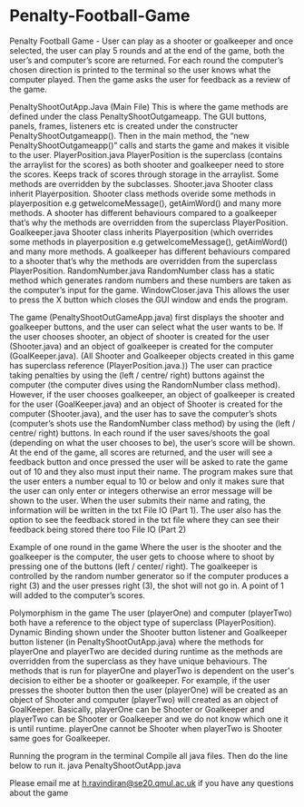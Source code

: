 # Penalty-Football-Game

Penalty Football Game - User can play as a shooter or goalkeeper and once selected, the user can play 5 rounds and at the end of the game, both the user’s and computer’s score are returned.  For each round the computer’s chosen direction is printed to the terminal so the user knows what the computer played. Then the game asks the user for feedback as a review of the game.



PenaltyShootOutApp.Java (Main File)	This is where the game methods are defined under the class PenaltyShootOutgameapp. The GUI buttons, panels, frames, listeners etc is created under the constructer PenaltyShootOutgameapp(). Then in the main method, the “new PenaltyShootOutgameapp()” calls and starts the game and makes it visible to the user.
PlayerPosition.java	PlayerPosition is the superclass (contains the arraylist for the scores) as both shooter and goalkeeper need to store the scores. Keeps track of scores through storage in the arraylist. Some methods are overridden by the subclasses.
Shooter.java 	Shooter class inherit Playerposition. Shooter class methods overide some methods in playerposition e.g getwelcomeMessage(), getAimWord() and many more methods. A shooter has different behaviours compared to a goalkeeper that’s why the methods are overridden from the superclass PlayerPosition.
Goalkeeper.java 	Shooter class inherits Playerposition (which overrides some methods in playerposition e.g getwelcomeMessage(), getAimWord() and many more methods. A goalkeeper has different behaviours compared to a shooter that’s why the methods are overridden from the superclass PlayerPosition.
RandomNumber.java	RandomNumber class has a static method which generates random numbers and these numbers are taken as the computer’s input for the game.
WindowCloser.java	This allows the user to press the X button which closes the GUI window and ends the program.


The game (PenaltyShootOutGameApp.java) first displays the shooter and goalkeeper buttons, and the user can select what the user wants to be. If the user chooses shooter, an object of shooter is created for the user (Shooter.java) and an object of goalkeeper is created for the computer (GoalKeeper.java). (All Shooter and Goalkeeper objects created in this game has superclass reference (PlayerPosition.java.)) The user can practice taking penalties by using the (left / centre/ right) buttons against the computer (the computer dives using the RandomNumber class method). However, if the user chooses goalkeeper, an object of goalkeeper is created for the user (GoalKeeper.java) and an object of Shooter is created for the computer (Shooter.java), and the user has to save the computer’s shots (computer’s shots use the RandomNumber class method) by using the (left / centre/ right) buttons. In each round if the user saves/shoots the goal (depending on what the user chooses to be), the user’s score will be shown. At the end of the game, all scores are returned, and the user will see a feedback button and once pressed the user will be asked to rate the game out of 10 and they also must input their name. The program makes sure that the user enters a number equal to 10 or below and only it makes sure that the user can only enter or integers otherwise an error message will be shown to the user. When the user submits their name and rating, the information will be written in the txt File IO (Part 1). The user also has the option to see the feedback stored in the txt file where they can see their feedback being stored there too File IO (Part 2)




Example of one round in the game
Where the user is the shooter and the goalkeeper is the computer, the user gets to choose where to shoot by pressing one of the buttons (left / center/ right). The goalkeeper is controlled by the random number generator so if the computer produces a right (3) and the user presses right (3), the shot will not go in. A point of 1 will added to the computer’s scores.

Polymorphism in the game
The user (playerOne) and computer (playerTwo) both have a reference to the object type of superclass (PlayerPosition).  Dynamic Binding shown under the Shooter button listener and Goalkeeper button listener (in PenaltyShootOutApp.java) where the methods for playerOne and playerTwo are decided during runtime as the methods are overridden from the superclass as they have unique behaviours. The methods that is run for playerOne and playerTwo is dependent on the user's decision to either be a shooter or goalkeeper. For example, if the user presses the shooter button then the user (playerOne)  will be created as an object of Shooter and computer (playerTwo) will created as an object of GoalKeeper. Basically, playerOne can be Shooter or Goalkeeper and playerTwo can be Shooter or Goalkeeper and we do not know which one it is until runtime. playerOne cannot be Shooter when playerTwo is Shooter same goes for Goalkeeper.

Running the program in the terminal
Compile all java files. Then do the line below to run it.
java PenaltyShootOutApp.java



Please email me at h.ravindiran@se20.qmul.ac.uk if you have any questions about the game 

